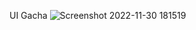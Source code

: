 
UI Gacha
![Screenshot 2022-11-30 181519](https://user-images.githubusercontent.com/59821534/204783170-1954916a-235d-4753-8a81-a124fdfb30ec.jpg)
